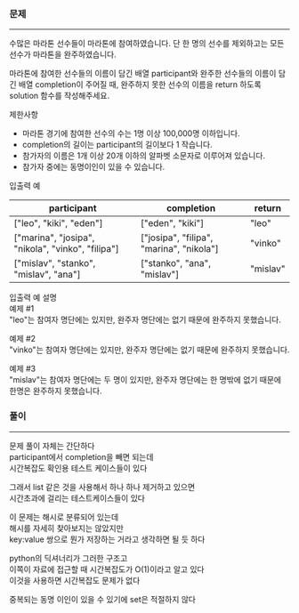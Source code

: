 ### 문제
***

수많은 마라톤 선수들이 마라톤에 참여하였습니다. 단 한 명의 선수를 제외하고는 모든 선수가 마라톤을 완주하였습니다.

마라톤에 참여한 선수들의 이름이 담긴 배열 participant와 완주한 선수들의 이름이 담긴 배열 completion이 주어질 때, 완주하지 못한 선수의 이름을 return 하도록 solution 함수를 작성해주세요.

제한사항  
* 마라톤 경기에 참여한 선수의 수는 1명 이상 100,000명 이하입니다.  
* completion의 길이는 participant의 길이보다 1 작습니다.  
* 참가자의 이름은 1개 이상 20개 이하의 알파벳 소문자로 이루어져 있습니다.  
* 참가자 중에는 동명이인이 있을 수 있습니다.  

입출력 예  

|participant|	completion|	return|
|---|---|---|
|["leo", "kiki", "eden"]|	["eden", "kiki"]|	"leo"|
|["marina", "josipa", "nikola", "vinko", "filipa"]|	["josipa", "filipa", "marina", "nikola"]|	"vinko"|
|["mislav", "stanko", "mislav", "ana"]|	["stanko", "ana", "mislav"]|	"mislav"|
입출력 예 설명  
예제 #1  
"leo"는 참여자 명단에는 있지만, 완주자 명단에는 없기 때문에 완주하지 못했습니다.  
  
예제 #2  
"vinko"는 참여자 명단에는 있지만, 완주자 명단에는 없기 때문에 완주하지 못했습니다.  
  
예제 #3  
"mislav"는 참여자 명단에는 두 명이 있지만, 완주자 명단에는 한 명밖에 없기 때문에 한명은 완주하지 못했습니다.

### 풀이
***
문제 풀이 자체는 간단하다  
participant에서 completion을 빼면 되는데  
시간복잡도 확인용 테스트 케이스들이 있다  
  
그래서 list 같은 것을 사용해서 하나 하나 제거하고 있으면  
시간초과에 걸리는 테스트케이스들이 있다
  
이 문제는 해시로 분류되어 있는데  
해시를 자세히 찾아보지는 않았지만  
key:value 쌍으로 뭔가 저장하는 거라고 생각하면 될 듯 하다  

python의 딕셔너리가 그러한 구조고  
이쪽이 자료에 접근할 때 시간복잡도가 O(1)이라고 알고 있다  
이것을 사용하면 시간복잡도 문제가 없다  

중복되는 동명 이인이 있을 수 있기에 set은 적절하지 않다  


